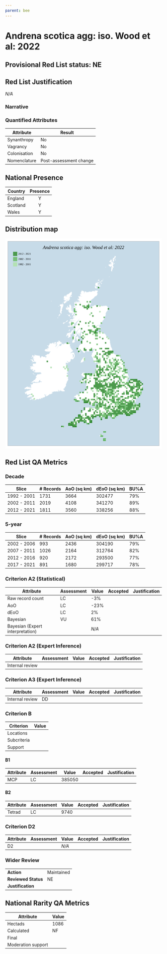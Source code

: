 ```yaml
---
parent: bee
---
```


# Andrena scotica agg: iso. Wood et al: 2022

## Provisional Red List status: NE


## Red List Justification
*N/A*

### Narrative




### Quantified Attributes
|Attribute|Result|
|---|---|
|Synanthropy|No|
|Vagrancy|No|
|Colonisation|No|
|Nomenclature|Post-assessment change|




## National Presence
|Country|Presence
|---|:-:|
|England|Y|
|Scotland|Y|
|Wales|Y|


## Distribution map
![](../map/1613.svg)

## Red List QA Metrics
### Decade
| Slice | # Records | AoO (sq km) | dEoO (sq km) |BU%A |
|---|---|---|---|---|
|1992 - 2001|1731|3664|302477|79%|
|2002 - 2011|2019|4108|341270|89%|
|2012 - 2021|1811|3560|338256|88%|

### 5-year
| Slice | # Records | AoO (sq km) | dEoO (sq km) |BU%A |
|---|---|---|---|---|
|2002 - 2006|993|2436|304190|79%|
|2007 - 2011|1026|2164|312764|82%|
|2012 - 2016|920|2172|293500|77%|
|2017 - 2021|891|1680|299717|78%|

### Criterion A2 (Statistical)
|Attribute|Assessment|Value|Accepted|Justification
|---|---|---|---|---|
|Raw record count|LC|-3%|||
|AoO|LC|-23%|||
|dEoO|LC|2%|||
|Bayesian|VU|61%|||
|Bayesian (Expert interpretation)||*N/A*|||

### Criterion A2 (Expert Inference)
|Attribute|Assessment|Value|Accepted|Justification
|---|---|---|---|---|
|Internal review|||||

### Criterion A3 (Expert Inference)
|Attribute|Assessment|Value|Accepted|Justification
|---|---|---|---|---|
|Internal review|DD||||

### Criterion B
|Criterion| Value|
|---|---|
|Locations||
|Subcriteria||
|Support||

#### B1
|Attribute|Assessment|Value|Accepted|Justification
|---|---|---|---|---|
|MCP|LC|385050|||

#### B2
|Attribute|Assessment|Value|Accepted|Justification
|---|---|---|---|---|
|Tetrad|LC|9740|||

### Criterion D2
|Attribute|Assessment|Value|Accepted|Justification
|---|---|---|---|---|
|D2||*N/A*|||

### Wider Review
|  |  |
|---|---|
|**Action**|Maintained|
|**Reviewed Status**|NE|
|**Justification**||

## National Rarity QA Metrics
|Attribute|Value|
|---|---|
|Hectads|1086|
|Calculated|NF|
|Final||
|Moderation support||
